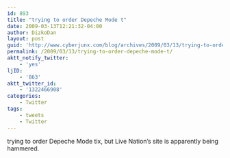 ```yaml
---
id: 893
title: "trying to order Depeche Mode t"
date: 2009-03-13T12:21:32-04:00
author: DizkoDan
layout: post
guid: 'http://www.cyberjunx.com/blog/archives/2009/03/13/trying-to-order-depeche-mode-t/'
permalink: /2009/03/13/trying-to-order-depeche-mode-t/
aktt_notify_twitter:
    - 'yes'
ljID:
    - '863'
aktt_twitter_id:
    - '1322466908'
categories:
    - Twitter
tags:
    - tweets
    - Twitter
---
```


trying to order Depeche Mode tix, but Live Nation’s site is apparently being hammered.